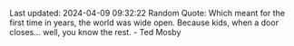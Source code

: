 Last updated: 2024-04-09 09:32:22
Random Quote: Which meant for the first time in years, the world was wide open. Because kids, when a door closes... well, you know the rest. - Ted Mosby
